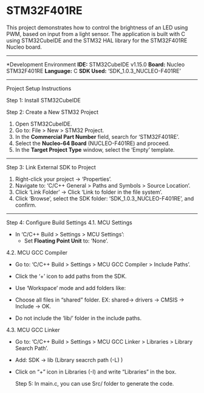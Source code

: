# STM32F401RE 

This project demonstrates how to control the brightness of an LED using PWM, based on input from a light sensor. The application is built with C using STM32CubeIDE and the STM32 HAL library for the STM32F401RE Nucleo board.

---

*Development Environment
**IDE:** STM32CubeIDE v1.15.0
**Board:** Nucleo STM32F401RE
**Language:** C
**SDK Used:** ‘SDK_1.0.3_NUCLEO-F401RE’

---

Project Setup Instructions

 Step 1: Install STM32CubeIDE

 Step 2: Create a New STM32 Project

1. Open STM32CubeIDE.
2. Go to: File > New > STM32 Project.
3. In the **Commercial Part Number** field, search for ‘STM32F401RE’.
4. Select the **Nucleo-64 Board** (NUCLEO-F401RE) and proceed.
5. In the **Target Project Type** window, select the ‘Empty’ template.

---

Step 3: Link External SDK to Project

1. Right-click your project → ‘Properties’.
2. Navigate to: ‘C/C++ General > Paths and Symbols > Source Location’.
3. Click ‘Link Folder’ → Click ‘Link to folder in the file system’.
4. Click ‘Browse’, select the SDK folder: ‘SDK_1.0.3_NUCLEO-F401RE’, and confirm.

---

 Step 4: Configure Build Settings
4.1. MCU Settings
- In ‘C/C++ Build > Settings > MCU Settings’:
  - Set **Floating Point Unit** to: ‘None’.

 4.2. MCU GCC Compiler
- Go to: ‘C/C++ Build > Settings > MCU GCC Compiler > Include Paths’.
- Click the ‘+’ icon to add paths from the SDK.
- Use ‘Workspace’ mode and add folders like:
  

-	Choose all files in “shared” folder.
EX: shared-> drivers -> CMSIS -> Include -> OK. 
-	Do not include the ‘lib/’ folder in the include paths.
 

4.3. MCU GCC Linker
- Go to: ‘C/C++ Build > Settings > MCU GCC Linker > Libraries > Library Search Path’.
- Add: SDK -> lib (Library seacrch path (-L) )
- Click on “+” icon in Libraries (-I) and write “Libraries” in the box.

  Step 5:  In main.c, you can use Src/ folder to generate the code.
 
